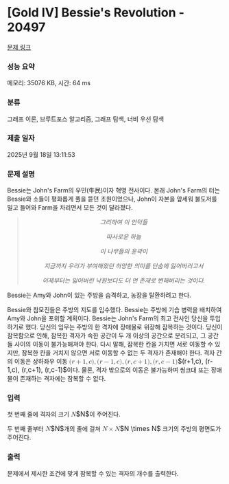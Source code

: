 # [Gold IV] Bessie's Revolution - 20497 

[문제 링크](https://www.acmicpc.net/problem/20497) 

### 성능 요약

메모리: 35076 KB, 시간: 64 ms

### 분류

그래프 이론, 브루트포스 알고리즘, 그래프 탐색, 너비 우선 탐색

### 제출 일자

2025년 9월 18일 13:11:53

### 문제 설명

<p>Bessie는 John's Farm의 우민(牛民)이자 혁명 전사이다. 본래 John's Farm의 터는 Bessie와 소들이 평화롭게 풀을 뜯던 초원이었으나, John이 자본을 앞세워 불도저를 밀고 들어와 Farm을 차리면서 모든 것이 달라졌다.</p>

<blockquote>
<p style="text-align: center;"><em>그리하여 이 언덕들</em></p>

<p style="text-align: center;"><em>따사로운 하늘</em></p>

<p style="text-align: center;"><em>이 나무들의 윤곽이</em></p>

<p style="text-align: center;"><em>지금까지 우리가 부여해왔던 허망한 의미를 단숨에 잃어버리고서</em></p>

<p style="text-align: center;"><em>이제부터는 잃어버린 낙원보다도 더 먼 존재로 변해버리는 것이다.</em></p>
</blockquote>

<p>Bessie는 Amy와 John이 있는 주방을 습격하고, 농장을 탈환하려고 한다.</p>

<p>Bessie와 참모진들은 주방의 지도를 입수했다. Bessie는 주방에 기습 병력을 배치하여 Amy와 John을 포위할 계획이다. Bessie는 John's Farm의 최고 전사인 당신을 투입하기로 했다. 당신의 임무는 주방의 한 격자에 장애물로 위장해 잠복하는 것이다. 당신이 잠복함으로 인해, 잠복한 격자가 속한 공간이 두 개 이상의 공간으로 분리되고, 그 공간들 사이의 이동이 불가능해져야 한다. 다시 말해, 잠복한 칸을 거치면 서로 이동할 수 있지만, 잠복한 칸을 거치지 않으면 서로 이동할 수 없는 두 격자가 존재해야 한다. 격자 간의 이동은 상하좌우 이동 <mjx-container class="MathJax" jax="CHTML" style="font-size: 109%; position: relative;"><mjx-math class="MJX-TEX" aria-hidden="true"><mjx-mo class="mjx-n"><mjx-c class="mjx-c28"></mjx-c></mjx-mo><mjx-mi class="mjx-i"><mjx-c class="mjx-c1D45F TEX-I"></mjx-c></mjx-mi><mjx-mo class="mjx-n" space="3"><mjx-c class="mjx-c2B"></mjx-c></mjx-mo><mjx-mn class="mjx-n" space="3"><mjx-c class="mjx-c31"></mjx-c></mjx-mn><mjx-mo class="mjx-n"><mjx-c class="mjx-c2C"></mjx-c></mjx-mo><mjx-mi class="mjx-i" space="2"><mjx-c class="mjx-c1D450 TEX-I"></mjx-c></mjx-mi><mjx-mo class="mjx-n"><mjx-c class="mjx-c29"></mjx-c></mjx-mo><mjx-mo class="mjx-n"><mjx-c class="mjx-c2C"></mjx-c></mjx-mo><mjx-mo class="mjx-n" space="2"><mjx-c class="mjx-c28"></mjx-c></mjx-mo><mjx-mi class="mjx-i"><mjx-c class="mjx-c1D45F TEX-I"></mjx-c></mjx-mi><mjx-mo class="mjx-n" space="3"><mjx-c class="mjx-c2212"></mjx-c></mjx-mo><mjx-mn class="mjx-n" space="3"><mjx-c class="mjx-c31"></mjx-c></mjx-mn><mjx-mo class="mjx-n"><mjx-c class="mjx-c2C"></mjx-c></mjx-mo><mjx-mi class="mjx-i" space="2"><mjx-c class="mjx-c1D450 TEX-I"></mjx-c></mjx-mi><mjx-mo class="mjx-n"><mjx-c class="mjx-c29"></mjx-c></mjx-mo><mjx-mo class="mjx-n"><mjx-c class="mjx-c2C"></mjx-c></mjx-mo><mjx-mo class="mjx-n" space="2"><mjx-c class="mjx-c28"></mjx-c></mjx-mo><mjx-mi class="mjx-i"><mjx-c class="mjx-c1D45F TEX-I"></mjx-c></mjx-mi><mjx-mo class="mjx-n"><mjx-c class="mjx-c2C"></mjx-c></mjx-mo><mjx-mi class="mjx-i" space="2"><mjx-c class="mjx-c1D450 TEX-I"></mjx-c></mjx-mi><mjx-mo class="mjx-n" space="3"><mjx-c class="mjx-c2B"></mjx-c></mjx-mo><mjx-mn class="mjx-n" space="3"><mjx-c class="mjx-c31"></mjx-c></mjx-mn><mjx-mo class="mjx-n"><mjx-c class="mjx-c29"></mjx-c></mjx-mo><mjx-mo class="mjx-n"><mjx-c class="mjx-c2C"></mjx-c></mjx-mo><mjx-mo class="mjx-n" space="2"><mjx-c class="mjx-c28"></mjx-c></mjx-mo><mjx-mi class="mjx-i"><mjx-c class="mjx-c1D45F TEX-I"></mjx-c></mjx-mi><mjx-mo class="mjx-n"><mjx-c class="mjx-c2C"></mjx-c></mjx-mo><mjx-mi class="mjx-i" space="2"><mjx-c class="mjx-c1D450 TEX-I"></mjx-c></mjx-mi><mjx-mo class="mjx-n" space="3"><mjx-c class="mjx-c2212"></mjx-c></mjx-mo><mjx-mn class="mjx-n" space="3"><mjx-c class="mjx-c31"></mjx-c></mjx-mn><mjx-mo class="mjx-n"><mjx-c class="mjx-c29"></mjx-c></mjx-mo></mjx-math><mjx-assistive-mml unselectable="on" display="inline"><math xmlns="http://www.w3.org/1998/Math/MathML"><mo stretchy="false">(</mo><mi>r</mi><mo>+</mo><mn>1</mn><mo>,</mo><mi>c</mi><mo stretchy="false">)</mo><mo>,</mo><mo stretchy="false">(</mo><mi>r</mi><mo>−</mo><mn>1</mn><mo>,</mo><mi>c</mi><mo stretchy="false">)</mo><mo>,</mo><mo stretchy="false">(</mo><mi>r</mi><mo>,</mo><mi>c</mi><mo>+</mo><mn>1</mn><mo stretchy="false">)</mo><mo>,</mo><mo stretchy="false">(</mo><mi>r</mi><mo>,</mo><mi>c</mi><mo>−</mo><mn>1</mn><mo stretchy="false">)</mo></math></mjx-assistive-mml><span aria-hidden="true" class="no-mathjax mjx-copytext">$(r+1,c), (r-1,c), (r,c+1), (r,c-1)$</span></mjx-container>이다. 물론, 격자 밖으로의 이동은 불가능하며 씽크대 또는 장애물이 존재하는 격자에는 잠복할 수 없다.</p>

### 입력 

 <p>첫 번째 줄에 격자의 크기 <mjx-container class="MathJax" jax="CHTML" style="font-size: 109%; position: relative;"><mjx-math class="MJX-TEX" aria-hidden="true"><mjx-mi class="mjx-i"><mjx-c class="mjx-c1D441 TEX-I"></mjx-c></mjx-mi></mjx-math><mjx-assistive-mml unselectable="on" display="inline"><math xmlns="http://www.w3.org/1998/Math/MathML"><mi>N</mi></math></mjx-assistive-mml><span aria-hidden="true" class="no-mathjax mjx-copytext">$N$</span></mjx-container>이 주어진다.</p>

<p>두 번째 줄부터 <mjx-container class="MathJax" jax="CHTML" style="font-size: 109%; position: relative;"><mjx-math class="MJX-TEX" aria-hidden="true"><mjx-mi class="mjx-i"><mjx-c class="mjx-c1D441 TEX-I"></mjx-c></mjx-mi></mjx-math><mjx-assistive-mml unselectable="on" display="inline"><math xmlns="http://www.w3.org/1998/Math/MathML"><mi>N</mi></math></mjx-assistive-mml><span aria-hidden="true" class="no-mathjax mjx-copytext">$N$</span></mjx-container>개의 줄에 걸쳐 <mjx-container class="MathJax" jax="CHTML" style="font-size: 109%; position: relative;"><mjx-math class="MJX-TEX" aria-hidden="true"><mjx-mi class="mjx-i"><mjx-c class="mjx-c1D441 TEX-I"></mjx-c></mjx-mi><mjx-mo class="mjx-n" space="3"><mjx-c class="mjx-cD7"></mjx-c></mjx-mo><mjx-mi class="mjx-i" space="3"><mjx-c class="mjx-c1D441 TEX-I"></mjx-c></mjx-mi></mjx-math><mjx-assistive-mml unselectable="on" display="inline"><math xmlns="http://www.w3.org/1998/Math/MathML"><mi>N</mi><mo>×</mo><mi>N</mi></math></mjx-assistive-mml><span aria-hidden="true" class="no-mathjax mjx-copytext">$N \times N$</span></mjx-container> 크기의 주방의 평면도가 주어진다.</p>

### 출력 

 <p>문제에서 제시한 조건에 맞게 잠복할 수 있는 격자의 개수를 출력한다.</p>

